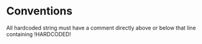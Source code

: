 # Conventions

All hardcoded string must have a comment directly above or below that line
containing !HARDCODED!
